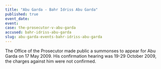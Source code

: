 ```yaml
---
title: "Abu Garda - Bahr Idriss Abu Garda"
published: true
event_date:
event:
case: the-prosecutor-v-abu-garda
accused: bahr-idriss-abu-garda
slug: abu-garda-events-bahr-idriss-abu-garda
---
```


The Office of the Prosecutor made public a summonses to appear for Abu Garda on 17 May 2009. His confirmation hearing was 19-29 October 2009, the charges against him were not confirmed.

